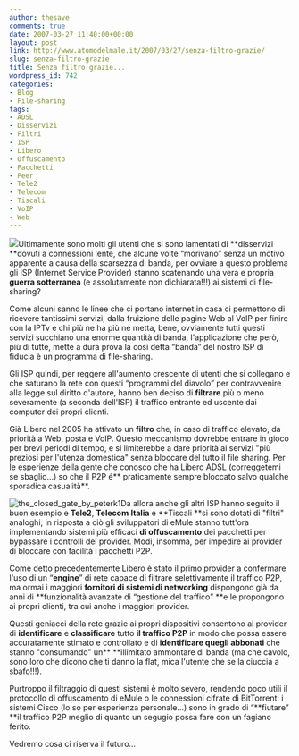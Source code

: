 ```yaml
---
author: thesave
comments: true
date: 2007-03-27 11:40:00+00:00
layout: post
link: http://www.atomodelmale.it/2007/03/27/senza-filtro-grazie/
slug: senza-filtro-grazie
title: Senza filtro grazie...
wordpress_id: 742
categories:
- Blog
- File-sharing
tags:
- ADSL
- Disservizi
- Filtri
- ISP
- Libero
- Offuscamento
- Pacchetti
- Peer
- Tele2
- Telecom
- Tiscali
- VoIP
- Web
---
```


[![](http://www.ikaro.net/articoli/img/339.jpg)](http://www.ikaro.net/articoli/img/339.jpg)Ultimamente sono molti gli utenti che si sono lamentati di **disservizi **dovuti a connessioni lente, che alcune volte “morivano” senza un motivo apparente a causa della scarsezza di banda, per ovviare a questo problema gli ISP (Internet Service Provider) stanno scatenando una vera e propria **guerra sotterranea** (e assolutamente non dichiarata!!!) ai sistemi di file-sharing?

Come alcuni sanno le linee che ci portano internet in casa ci permettono di ricevere tantissimi servizi, dalla fruizione delle pagine Web al VoIP per finire con la IPTv e chi più ne ha più ne metta, bene, ovviamente tutti questi servizi succhiano una enorme quantità di banda, l'applicazione che però, più di tutte, mette a dura prova la così detta “banda” del nostro ISP di fiducia è un programma di file-sharing.

<!-- more -->


Gli ISP quindi, per reggere all'aumento crescente di utenti che si collegano e che saturano la rete con questi “programmi del diavolo” per contravvenire alla legge sul diritto d'autore, hanno ben deciso di **filtrare** più o meno severamente (a seconda dell'ISP) il traffico entrante ed uscente dai computer dei propri clienti.

Già Libero nel 2005 ha attivato un **filtro** che, in caso di traffico elevato, da priorità a Web,  posta e VoIP. Questo meccanismo dovrebbe entrare in gioco per brevi periodi di tempo, e si limiterebbe a dare priorità ai servizi "più preziosi per l'utenza domestica" senza bloccare del tutto il file sharing. Per le esperienze della gente che conosco che ha Libero ADSL (correggetemi se sbaglio...) so che il  P2P é** praticamente sempre bloccato salvo qualche sporadica casualità**.

![the_closed_gate_by_peterk1](http://www.atomodelmale.it/wp-content/uploads/2007/09/the_closed_gate_by_peterk1-300x199.jpg)Da allora anche gli altri ISP hanno seguito il buon esempio e **Tele2**, **Telecom** **Italia** e **Tiscali **si sono dotati di "filtri" analoghi; in risposta a ciò gli sviluppatori di eMule stanno tutt'ora implementando sistemi più efficaci **di offuscamento** dei pacchetti per bypassare i controlli dei provider. Modi, insomma, per impedire ai provider di bloccare con facilità i pacchetti P2P.

Come detto precedentemente Libero è stato il primo provider a confermare l'uso di un “**engine**” di rete capace di filtrare selettivamente il traffico P2P, ma ormai i maggiori **fornitori di sistemi di networking** dispongono già da anni di **funzionalità avanzate di “gestione del traffico” **e le propongono ai propri clienti, tra cui anche i maggiori provider.

Questi geniacci della rete grazie ai propri dispositivi consentono ai provider di **identificare** e **classificare** tutto **il traffico P2P** in modo che possa essere accuratamente stimato e controllato e di **identificare quegli abbonati** che stanno "consumando" un** **illimitato ammontare di banda (ma che cavolo, sono loro che dicono che ti danno la flat, mica l'utente che se la ciuccia a sbafo!!!).

Purtroppo il filtraggio di questi sistemi è molto severo, rendendo poco utili il protocollo di offuscamento di eMule o le connessioni cifrate di BitTorrent: i sistemi Cisco (lo so per esperienza personale...) sono in grado di “**fiutare” **il traffico P2P meglio di quanto un segugio possa fare con un fagiano ferito.

Vedremo cosa ci riserva il futuro...
